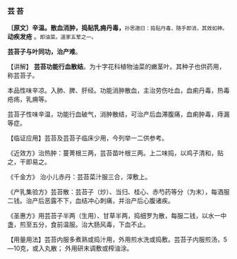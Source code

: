 ### 芸  苔

**〔原文〕辛温。散血消肿，捣贴乳痈丹毒，**<small>孙思邈曰：捣贴丹毒，随手即消，其效如神。</small>**动疾发疮** 。<small>即油菜。道家五荤之一。</small>

**芸苔子与叶同功，治产难**。

【讲解】 **芸苔功能行血散结**。为十字花科植物油菜的嫩茎叶。其种子也供药用，称芸苔子。

本品性味辛凉。入肺、脾、肝经。功能消肿散血，主治劳伤吐血，血痢丹毒，热毒疮疡，乳痈等。

芸苔子性味辛温，功能行血破气，消肿散结，可治产后血滞腹痛，血痢肿毒，痔漏等症。

【临证应用】芸苔及芸苔子临床少用，今列举一二供参考。

《近效方》治热肿：蔓菁根三两，芸苔苗叶根三两。上二味捣，以鸡子清和，贴之，干即易之。	

《千金方》 治小儿赤丹：芸苔菜汁服三合，滓敷上。

 《产乳集验方》芸苔散：芸苔子（炒）、当归、桂心、赤芍药等分（为末），每酒服二钱。治产后恶露不下，血结冲心刺痛，并治产后心腹诸疾。

 《圣惠方》用芸苔子半两（生用）、甘草半两，捣细罗为散，每服二钱，以水一中盏，煎至五分，食前温服。治大肠风毒，下血不止。

【用量用法】芸苔内服多煮熟或捣汁用，外用煎水洗或捣敷。芸苔子内服煎汤，5—10克，或入丸散； 外用研末调敷或榨油涂。
